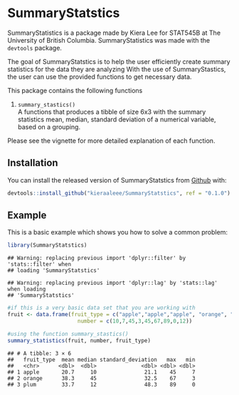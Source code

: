 
# SummaryStatstics

SummaryStatistics is a package made by Kiera Lee for STAT545B at The
University of British Columbia. SummaryStatistics was made with the
`devtools` package.

The goal of SummaryStatstics is to help the user efficiently create
summary statistics for the data they are analyzing With the use of
SummaryStastics, the user can use the provided functions to get
necessary data.

This package contains the following functions

1.  `summary_stastics()`  
    A functions that produces a tibble of size 6x3 with the summary
    statistics mean, median, standard deviation of a numerical variable,
    based on a grouping.

Please see the vignette for more detailed explanation of each function.

## Installation

You can install the released version of SummaryStatstics from
[Github](https://github.com) with:

``` r
devtools::install_github("kieraaleee/SummaryStatstics", ref = "0.1.0")
```

## Example

This is a basic example which shows you how to solve a common problem:

``` r
library(SummaryStatstics)
```

    ## Warning: replacing previous import 'dplyr::filter' by 'stats::filter' when
    ## loading 'SummaryStatstics'

    ## Warning: replacing previous import 'dplyr::lag' by 'stats::lag' when loading
    ## 'SummaryStatstics'

``` r
#if this is a very basic data set that you are working with 
fruit <- data.frame(fruit_type = c("apple","apple","apple", "orange", "orange","orange","plum","plum","plum"),
                      number = c(10,7,45,3,45,67,89,0,12))

#using the function summary_stastics()
summary_statistics(fruit, number, fruit_type)
```

    ## # A tibble: 3 × 6
    ##   fruit_type  mean median standard_deviation   max   min
    ##   <chr>      <dbl>  <dbl>              <dbl> <dbl> <dbl>
    ## 1 apple       20.7     10               21.1    45     7
    ## 2 orange      38.3     45               32.5    67     3
    ## 3 plum        33.7     12               48.3    89     0
